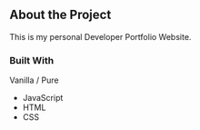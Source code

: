 ## About the Project

This is my personal Developer Portfolio Website.

### Built With

Vanilla / Pure

- JavaScript
- HTML
- CSS

